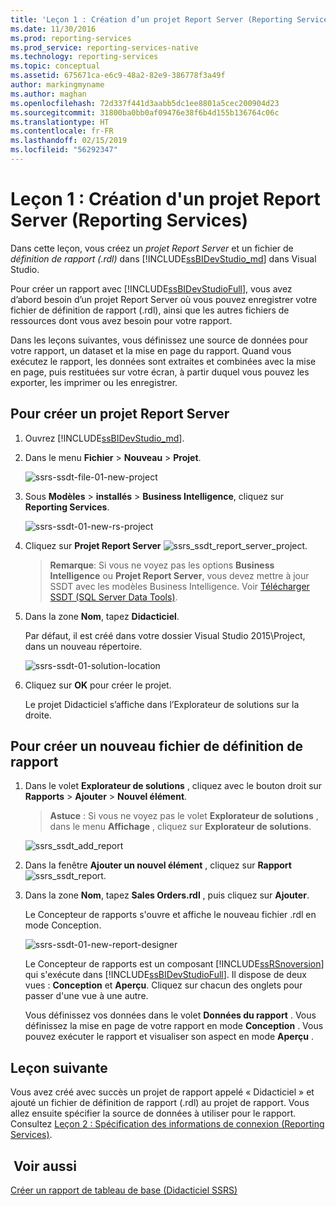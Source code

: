 ```yaml
---
title: 'Leçon 1 : Création d’un projet Report Server (Reporting Services) | Microsoft Docs'
ms.date: 11/30/2016
ms.prod: reporting-services
ms.prod_service: reporting-services-native
ms.technology: reporting-services
ms.topic: conceptual
ms.assetid: 675671ca-e6c9-48a2-82e9-386778f3a49f
author: markingmyname
ms.author: maghan
ms.openlocfilehash: 72d337f441d3aabb5dc1ee8801a5cec200904d23
ms.sourcegitcommit: 31800ba0bb0af09476e38f6b4d155b136764c06c
ms.translationtype: HT
ms.contentlocale: fr-FR
ms.lasthandoff: 02/15/2019
ms.locfileid: "56292347"
---
```

# <a name="lesson-1-creating-a-report-server-project-reporting-services"></a>Leçon 1 : Création d'un projet Report Server (Reporting Services)

Dans cette leçon, vous créez un *projet Report Server* et un fichier de *définition de rapport (.rdl)* dans [!INCLUDE[ssBIDevStudio_md](../includes/ssbidevstudio-md.md)] dans Visual Studio. 

Pour créer un rapport avec [!INCLUDE[ssBIDevStudioFull](../includes/ssbidevstudiofull-md.md)], vous avez d’abord besoin d’un projet Report Server où vous pouvez enregistrer votre fichier de définition de rapport (.rdl), ainsi que les autres fichiers de ressources dont vous avez besoin pour votre rapport. 

Dans les leçons suivantes, vous définissez une source de données pour votre rapport, un dataset et la mise en page du rapport. Quand vous exécutez le rapport, les données sont extraites et combinées avec la mise en page, puis restituées sur votre écran, à partir duquel vous pouvez les exporter, les imprimer ou les enregistrer.  
  
  
  
## <a name="to-create-a-report-server-project"></a>Pour créer un projet Report Server  
  
1.  Ouvrez [!INCLUDE[ssBIDevStudio_md](../includes/ssbidevstudio-md.md)].  
  
2.  Dans le menu **Fichier** > **Nouveau** > **Projet**.  

    ![ssrs-ssdt-file-01-new-project](../reporting-services/media/ssrs-ssdt-file-01-new-project.png)
  
3.  Sous **Modèles** > **installés** > **Business Intelligence**, cliquez sur **Reporting Services**.

    ![ssrs-ssdt-01-new-rs-project](../reporting-services/media/ssrs-ssdt-01-new-rs-project.png)

5. Cliquez sur **Projet Report Server** ![ssrs_ssdt_report_server_project](../reporting-services/media/ssrs-ssdt-report-server-project.png). 

   >**Remarque**: Si vous ne voyez pas les options **Business Intelligence** ou **Projet Report Server**, vous devez mettre à jour SSDT avec les modèles Business Intelligence. Voir [Télécharger SSDT (SQL Server Data Tools)](../ssdt/download-sql-server-data-tools-ssdt.md).  
  
5.  Dans la zone **Nom**, tapez **Didacticiel**.  

    Par défaut, il est créé dans votre dossier Visual Studio 2015\Project, dans un nouveau répertoire.
    
    ![ssrs-ssdt-01-solution-location](../reporting-services/media/ssrs-ssdt-01-solution-location.png)
  
6.  Cliquez sur **OK** pour créer le projet.  
  
    Le projet Didacticiel s’affiche dans l’Explorateur de solutions sur la droite.  
  
## <a name="to-create-a-new-report-definition-file"></a>Pour créer un nouveau fichier de définition de rapport  
  
1.  Dans le volet **Explorateur de solutions** , cliquez avec le bouton droit sur **Rapports** > **Ajouter** > **Nouvel élément**. 

    >**Astuce** : Si vous ne voyez pas le volet **Explorateur de solutions** , dans le menu **Affichage** , cliquez sur **Explorateur de solutions**. 

    ![ssrs_ssdt_add_report](../reporting-services/media/ssrs-ssdt-add-report.png)
  
2.  Dans la fenêtre **Ajouter un nouvel élément** , cliquez sur **Rapport** ![ssrs_ssdt_report](../reporting-services/media/ssrs-ssdt-report.png).  
  
3.  Dans la zone **Nom**, tapez **Sales Orders.rdl** , puis cliquez sur **Ajouter**.  
  
    Le Concepteur de rapports s'ouvre et affiche le nouveau fichier .rdl en mode Conception.  
    
    ![ssrs-ssdt-01-new-report-designer](../reporting-services/media/ssrs-ssdt-01-new-report-designer.png)
  
     Le Concepteur de rapports est un composant [!INCLUDE[ssRSnoversion](../includes/ssrsnoversion-md.md)] qui s'exécute dans [!INCLUDE[ssBIDevStudioFull](../includes/ssbidevstudiofull-md.md)]. Il dispose de deux vues : **Conception** et **Aperçu**. Cliquez sur chacun des onglets pour passer d'une vue à une autre.  
  
    Vous définissez vos données dans le volet **Données du rapport** . Vous définissez la mise en page de votre rapport en mode **Conception** . Vous pouvez exécuter le rapport et visualiser son aspect en mode **Aperçu** .  
  
## <a name="next-lesson"></a>Leçon suivante  
Vous avez créé avec succès un projet de rapport appelé « Didacticiel » et ajouté un fichier de définition de rapport (.rdl) au projet de rapport. Vous allez ensuite spécifier la source de données à utiliser pour le rapport. Consultez [Leçon 2 : Spécification des informations de connexion &#40;Reporting Services&#41;](../reporting-services/lesson-2-specifying-connection-information-reporting-services.md).  
  
## <a name="see-also"></a> Voir aussi  
[Créer un rapport de tableau de base &#40;Didacticiel SSRS&#41;](../reporting-services/create-a-basic-table-report-ssrs-tutorial.md)  
  


